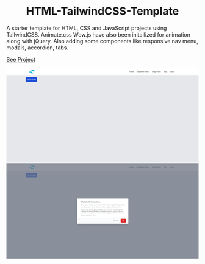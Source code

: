 <h1 style="text-align:center">HTML-TailwindCSS-Template</h1>

A starter template for HTML, CSS and JavaScript projects using TailwindCSS. Animate.css Wow.js have also been initailized for animation along with jQuery. Also adding some components like responsive nav menu, modals, accordion, tabs.

[See Project](https://sazzad-anwar.github.io/HTML-TailwindCSS-Template/)

<img src="./image.png">
<img src="./tailwind-modal.png">
